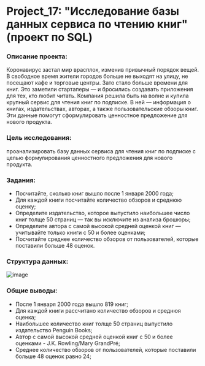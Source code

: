# Project_17: "Исследование базы данных сервиса по чтению книг" (проект по SQL)

### Описание проекта:
Коронавирус застал мир врасплох, изменив привычный порядок вещей. В свободное время жители городов больше не выходят на улицу, не посещают кафе и торговые центры. Зато стало больше времени для книг. Это заметили стартаперы — и бросились создавать приложения для тех, кто любит читать. Компания решила быть на волне и купила крупный сервис для чтения книг по подписке. В ней — информация о книгах, издательствах, авторах, а также пользовательские обзоры книг. Эти данные помогут сформулировать ценностное предложение для нового продукта.

### Цель исследования: 
проанализировать базу данных сервиса для чтения книг по подписке с целью формулирования ценностного предложения для нового продукта.

### Задания:
* Посчитайте, сколько книг вышло после 1 января 2000 года;
* Для каждой книги посчитайте количество обзоров и среднюю оценку;
* Определите издательство, которое выпустило наибольшее число книг толще 50 страниц — так вы исключите из анализа брошюры;
* Определите автора с самой высокой средней оценкой книг — учитывайте только книги с 50 и более оценками;
* Посчитайте среднее количество обзоров от пользователей, которые поставили больше 48 оценок.

### Структура данных:
![image](https://github.com/orlovajk/Project_17/assets/142993251/5e19824b-c5a4-4d18-8a5f-0c982363653b)

### Общие выводы:
* После 1 января 2000 года вышло 819 книг;
* Для каждой книги рассчитано количество обзоров и среднюя оценка;
* Наибольшее количество книг толще 50 страниц выпустило издательство Penguin Books;
* Автор с самой высокой средней оценкой книг с 50 и более оценками - J.K. Rowling/Mary GrandPré;
* Cреднее количество обзоров от пользователей, которые поставили больше 48 оценок равно 24;

